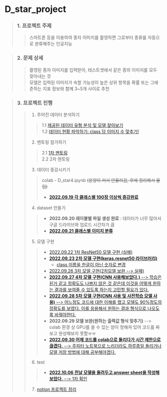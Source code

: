 # D_star_project

> ### 1. 프로젝트 주제
>	>   스마트폰 등을 이용하여 종자 이미지를 촬영하면 그로부터 종류를 자동으로 분류해주는 인공지능

> ### 2. 문제 상세
> > 촬영된 종자 이미지를 입력받아, 테스트셋에서 같은 종의 이미지를 모두 찾아내는 것               
모델은 입력된 이미지가 속할 가능성이 높은 상위 항목을 확률 또는 그에 준하는 지표 정보와 함께 3~5개 사이로 추천

> ### 3. 프로젝트 진행
> > 1. 주어진 데이터 분석하기   
> > > 1.1 [제공된 데이터 유형 분석 및 모델 찾아보기](https://github.com/ChoSooBeen/D_star_project/blob/main/%ED%95%9C%EA%B5%AD%EC%88%98%EB%AA%A9%EC%9B%90%EC%A0%95%EC%9B%90%EA%B4%80%EB%A6%AC%EC%9B%90_data_%EB%B6%84%EC%84%9D.docx)        
> > > 1.2 [데이터 현황 파악하기: class 당 이미지 수 맞추기! ](https://github.com/ChoSooBeen/D_star_project/blob/main/train_label(%ED%98%84%ED%99%A9%ED%8C%8C%EC%95%85).xlsx)
> > 2. 멘토링 참가하기
> > > 2.1 [1차 멘토링](https://github.com/ChoSooBeen/D_star_project/tree/main/first_mentoring)     
> > > 2.2 2차 멘토링
> > 3. 데이터 증강시키기    
> > > colab - D_star4.ipynb ~~(용량이 커서 안올라감, 후에 정리해서 올림)~~        
> > > + [**2022.09.19 각 클래스별 100장 이상씩 증강완료**](https://github.com/ChoSooBeen/D_star_project/blob/main/D_star4.ipynb)   
> > 4. dataset 만들기    
> > > + **2022.09.20 레이블별 파일 생성 완료** : 데이터가 너무 많아서 구글 드라이브와 업로드 시간차가 큼    
> > > + [**2022.09.21 클래스별 이미지 분류**](https://github.com/ChoSooBeen/D_star_project/blob/main/D_star_5.ipynb) 
> > 5. 모델 구현
> > > + [2022.09.22 1차 ResNet50 모델 구현 (실패)](https://sun-daughter-837.notion.site/1-ab6415fc6f7d4207b026b0177c258b1c)    
> > > + [**2022.09.23 2차 모델 구현(keras.resnet50 라이브러리)**](https://github.com/ChoSooBeen/D_star_project/blob/main/D_star8.ipynb)    
> > >   + [class 이름을 한글이 아닌 숫자로 변경](https://github.com/ChoSooBeen/D_star_project/blob/main/D_star9.ipynb)    
> > > + [2022.09.26 3차 모델 구현(2차모델 보완 --> 실패)](https://github.com/ChoSooBeen/D_star_project/blob/main/D_star10.ipynb)
> > > + [**2022.09.27 4차 모델 구현(CNN 사용해보았다.)** --> 학습은 된거 같고 정확도도 나쁘지 않은 것 같은데 이것을 어떻게 원하는 결과를 보여줄 수 있도록 하는지 고민할 필요가 있다.](https://github.com/ChoSooBeen/D_star_project/blob/main/D_star12.ipynb)   
> > > + [**2022.09.28 5차 모델 구현(CNN 사용 및 사전학습 모델 사용)** --> 어느정도 코드에 대한 이해를 했고 모델도 90%정도의 정확도를 보였다. 이를 응용해서 원하는 결과 형식으로 나오도록 바꿔야한다.](https://github.com/ChoSooBeen/D_star_project/blob/main/D_star13.ipynb)    
> > > + **2022.09.29 모델 보완(원하는 출력값 형식 맞추기)** --> colab 환경 상 GPU를 쓸 수 있는 양이 정해져 있어 코드를 짜보고 완성해보지 못함ㅠㅠ    
> > > + [**2022.09.30 어제 코드를 colab으로 돌리다가 시간 제한으로 끊겼다.** --> 주피터 노트북으로 느리더라도 하루종일 돌리거나 모델 저장 방법에 대해 공부해야겠다.](https://github.com/ChoSooBeen/D_star_project/blob/main/D_star14.ipynb)     
> > 6. test
> > > + [**2022.10.06 전날 모델을 돌려두고 answer sheet을 작성해보았다.** --> 1차 확인](https://github.com/ChoSooBeen/D_star_project/blob/main/answer.csv)   
> > 7. [notion 프로젝트 정리](https://sun-daughter-837.notion.site/432109fa7df94a50b01af80e31f28b8a)
